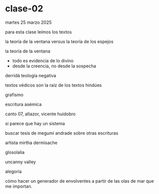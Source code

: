 # clase-02

martes 25 marzo 2025

para esta clase leímos los textos

la teoría de la ventana versus la teoría de los espejos

la teoría de la ventana

- todo es evidencia de lo divino
- desde la creencia, no desde la sospecha

derridá teología negativa

textos védicos son la raíz de los textos hindúes

grafismo

escritura asémica

canto 07, altazor, vicente huidobro

si parece que hay un sistema

buscar tesis de megumi andrade sobre otras escrituras

artista mirtha dermisache

glosolalia

uncanny valley

alegoría

cómo hacer un generador de envolventes a partir de las olas de mar que me importan.
